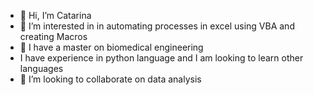 - 👋 Hi, I’m Catarina
- 👀 I’m interested in in automating processes in excel using VBA and creating Macros
- 🌱 I have a master on biomedical engineering
- I have experience in python language and I am looking to learn other languages
- 💞️ I’m looking to collaborate on data analysis



